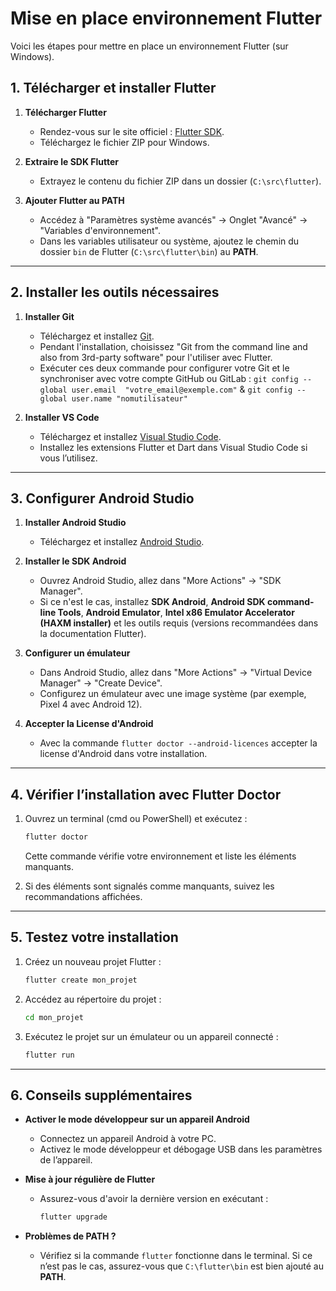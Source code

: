 # Mise en place environnement Flutter

Voici les étapes pour mettre en place un environnement Flutter (sur Windows).

## 1. Télécharger et installer Flutter

1. **Télécharger Flutter**

   - Rendez-vous sur le site officiel : [Flutter SDK](https://docs.flutter.dev/get-started/install/windows/mobile#download-then-install-flutter).
   - Téléchargez le fichier ZIP pour Windows.

2. **Extraire le SDK Flutter**

   - Extrayez le contenu du fichier ZIP dans un dossier (`C:\src\flutter`).

3. **Ajouter Flutter au PATH**

   - Accédez à "Paramètres système avancés" → Onglet "Avancé" → "Variables d'environnement".
   - Dans les variables utilisateur ou système, ajoutez le chemin du dossier `bin` de Flutter (`C:\src\flutter\bin`) au **PATH**.

---

## 2. Installer les outils nécessaires

1. **Installer Git**

   - Téléchargez et installez [Git](https://git-scm.com/downloads/guis?os=windows).
   - Pendant l'installation, choisissez "Git from the command line and also from 3rd-party software" pour l'utiliser avec Flutter.
   - Exécuter ces deux commande pour configurer votre Git et le synchroniser avec votre compte GitHub ou GitLab : `git config --global user.email  "votre_email@exemple.com"` & `git config --global user.name "nomutilisateur"`

2. **Installer VS Code**

   - Téléchargez et installez [Visual Studio Code](https://code.visualstudio.com).
   - Installez les extensions Flutter et Dart dans Visual Studio Code si vous l’utilisez.

---

## 3. Configurer Android Studio

1. **Installer Android Studio**

   - Téléchargez et installez [Android Studio](https://developer.android.com/studio).

2. **Installer le SDK Android**

   - Ouvrez Android Studio, allez dans "More Actions" → "SDK Manager".
   - Si ce n'est le cas, installez **SDK Android**, **Android SDK command-line Tools**, **Android Emulator**, **Intel x86 Emulator Accelerator (HAXM installer)** et les outils requis (versions recommandées dans la documentation Flutter).

3. **Configurer un émulateur**

   - Dans Android Studio, allez dans "More Actions" → "Virtual Device Manager" → "Create Device".
   - Configurez un émulateur avec une image système (par exemple, Pixel 4 avec Android 12).

4. **Accepter la License d'Android**

   - Avec la commande `flutter doctor --android-licences` accepter la license d'Android dans votre installation.

---

## 4. Vérifier l’installation avec Flutter Doctor

1. Ouvrez un terminal (cmd ou PowerShell) et exécutez :

   ```bash
   flutter doctor
   ```

   Cette commande vérifie votre environnement et liste les éléments manquants.

2. Si des éléments sont signalés comme manquants, suivez les recommandations affichées.

---

## 5. Testez votre installation

1. Créez un nouveau projet Flutter :

   ```bash
   flutter create mon_projet
   ```

2. Accédez au répertoire du projet :

   ```bash
   cd mon_projet
   ```

3. Exécutez le projet sur un émulateur ou un appareil connecté :

   ```bash
   flutter run
   ```

---

## 6. Conseils supplémentaires

- **Activer le mode développeur sur un appareil Android**

  - Connectez un appareil Android à votre PC.
  - Activez le mode développeur et débogage USB dans les paramètres de l’appareil.

- **Mise à jour régulière de Flutter**

  - Assurez-vous d'avoir la dernière version en exécutant :

    ```bash
    flutter upgrade
    ```

- **Problèmes de PATH ?**

  - Vérifiez si la commande `flutter` fonctionne dans le terminal. Si ce n’est pas le cas, assurez-vous que `C:\flutter\bin` est bien ajouté au **PATH**.
